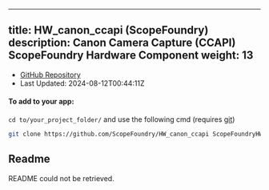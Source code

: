 
---
title: HW_canon_ccapi (ScopeFoundry)
description: Canon Camera Capture (CCAPI) ScopeFoundry Hardware Component
weight: 13
---
- [GitHub Repository](https://github.com/ScopeFoundry/HW_canon_ccapi)
- Last Updated: 2024-08-12T00:44:11Z


#### To add to your app:

`cd to/your_project_folder/` and use the following cmd (requires [git](/docs/100_development-environment/20_git/))

```bash
git clone https://github.com/ScopeFoundry/HW_canon_ccapi ScopeFoundryHW/canon_ccapi
```


## Readme
README could not be retrieved.
